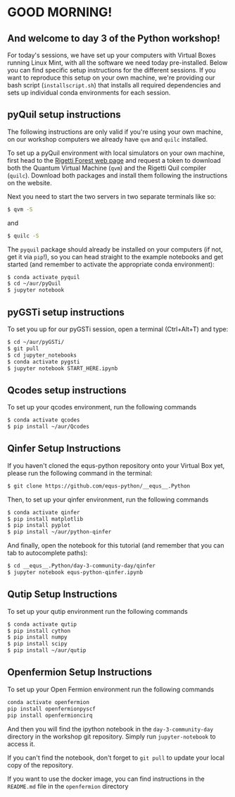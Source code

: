 # GOOD MORNING!

## And welcome to day 3 of the Python workshop!

For today's sessions, we have set up your computers with Virtual Boxes running Linux Mint, with all the software we need today pre-installed. Below you can find specific setup instructions for the different sessions. If you want to reproduce this setup on your own machine, we're providing our bash script (`installscript.sh`) that installs all required dependencies and sets up individual conda environments for each session.

## pyQuil setup instructions

The following instructions are only valid if you're using your own machine, on our workshop computers we already have `qvm` and `quilc` installed.

To set up a pyQuil environment with local simulators on your own machine, first head to the [Rigetti Forest web page](http://rigetti.com/forest) and request a token to download both the Quantum Virtual Machine (`qvm`) and the Rigetti Quil compiler (`quilc`). Download both packages and install them following the instructions on the website.

Next you need to start the two servers in two separate terminals like so:

```bash
$ qvm -S
```

and

```bash
$ quilc -S
```

The `pyquil` package should already be installed on your computers (if not, get it via `pip`!), so you can head straight to the example notebooks and get started (and remember to activate the appropriate conda environment):

```bash
$ conda activate pyquil
$ cd ~/aur/pyQuil
$ jupyter notebook
```





## pyGSTi setup instructions

To set you up for our pyGSTi session, open a terminal (Ctrl+Alt+T) and type:

```bash
$ cd ~/aur/pyGSTi/
$ git pull
$ cd jupyter_notebooks
$ conda activate pygsti
$ jupyter notebook START_HERE.ipynb
```

## Qcodes setup instructions

To set up your qcodes environment, run the following commands

```bash
$ conda activate qcodes
$ pip install ~/aur/Qcodes
```

## Qinfer Setup Instructions

If you haven't cloned the equs-python repository onto your Virtual Box yet, please run the following command in the terminal:

```bash
$ git clone https://github.com/equs-python/__equs__.Python
```



Then, to set up your qinfer environment, run the following commands

```bash
$ conda activate qinfer
$ pip install matplotlib
$ pip install pyplot
$ pip install ~/aur/python-qinfer
```

And finally, open the notebook for this tutorial (and remember that you can tab to autocomplete paths):

```bash
$ cd __equs__.Python/day-3-community-day/qinfer
$ jupyter notebook equs-python-qinfer.ipynb
```


## Qutip Setup Instructions

To set up your qutip environment run the following commands

```bash
$ conda activate qutip
$ pip install cython
$ pip install numpy
$ pip install scipy
$ pip install ~/aur/qutip
```

## Openfermion Setup Instructions

To set up your Open Fermion environment run the following commands

```bash
conda activate openfermion
pip install openfermionpyscf
pip install openfermioncirq
```

And then you will find the ipython notebook in the `day-3-community-day` directory in the workshop git repository. Simply run `jupyter-notebook` to access it.

If you can't find the notebook, don't forget to `git pull` to update your local copy of the repository.

If you want to use the docker image, you can find instructions in the `README.md` file in the `openfermion` directory